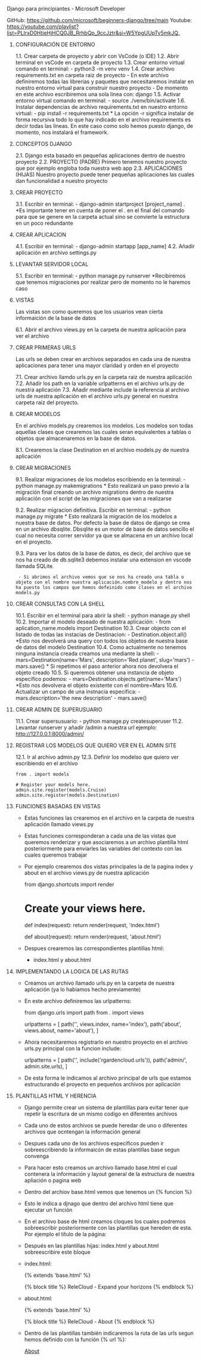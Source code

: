 
Django para principiantes - Microsoft Developer

GitHub: https://github.com/microsoft/beginners-django/tree/main
Youtube: https://youtube.com/playlist?list=PLlrxD0HtieHjHCQ0JB_RrhbQp_9ccJztr&si=W5YpgUUpTv5mkJQ_

1. CONFIGURACIÓN DE ENTORNO 

    1.1. Crear carpeta de proyecto y abrir con VsCode (o IDE)
    1.2. Abrir terminal en vsCode en carpeta de proyecto
    1.3. Crear entorno virtual comando en terminal:
        - python3 -m venv venv
    1.4. Crear archivo requirements.txt en carpeta raiz de proyecto
        - En este archivo definiremos todas las librerias y paquetes que necesitaremos instalar en nuestro entorno virtual para construir nuestro proyecto
        - De momento en este archivo escribiremos una sola linea con:
            django
    1.5. Activar entorno virtual comando en terminal:
        - source ./venv/bin/activate
    1.6. Instalar dependencias de archivo requirements.txt en nuestro entorno virtual:
        - pip install -r requirements.txt
            * La opción -r significa instalar de forma recursiva todo lo que hay indicado en el archivo requirements es decir todas las lineas. En este caso como solo hemos puesto django, de momento, nos instalará el framework.

2. CONCEPTOS DJANGO

    2.1. Django esta basado en pequeñas aplicaciones dentro de nuestro proyecto
    2.2. PROYECTO (PADRE) Primero tenemos nuestro proyecto que por ejemplo engloba toda nuestra web app
    2.3. APLICACIONES (HIJAS) Nuestro proyecto puede tener pequeñas aplicaciones las cuales dan funcionalidad a nuestro proyecto

3. CREAR PROYECTO

    3.1. Escribir en terminal:
        - django-admin startproject [project_name] .
            *Es importante tener en cuenta de poner el . en el final del comando para que se genere en la carpeta actual sino se convierte la estructura en un poco redundante

4. CREAR APLICACION

    4.1. Escribir en terminal:
        - django-admin startapp [app_name]
    4.2. Añadir aplicación en archivo settings.py

5. LEVANTAR SERVIDOR LOCAL

    5.1. Escribir en terminal:
        - python manage.py runserver
            *Recibiremos que tenemos migraciones por realizar pero de momento no le haremos caso

6. VISTAS

    Las vistas son como queremos que los usuarios vean cierta informaición de la base de datos

    6.1. Abrir el archivo views.py en la carpeta de nuestra aplicación para ver el archivo

7. CREAR PRIMERAS URLS

    Las urls se deben crear en archivos separados en cada una de nuestra aplicaciones para tener una mayor claridad y orden en el proyecto

    7.1. Crear archivo llamdo urls.py en la carpeta raiz de nuestra aplicación
    7.2. Añadir los path en la variable urlpatterns en el archivo urls.py de nuestra aplicación
    7.3. Añadir mediante include la referencia al archivo urls de nuestra aplicación en el archivo urls.py general en nuestra carpeta raiz del proyecto.

8. CREAR MODELOS

    En el archivo models.py crearemos los modelos. Los modelos son todas aquellas clases que crearemos las cuales seran equivalentes a tablas o objetos que almacenaremos en la base de datos.

    8.1. Crearemos la clase Destination en el archivo models.py de nuestra aplicación

9. CREAR MIGRACIONES

    9.1. Realizar migraciones de los modelos escribiendo en la terminal:
        - python manage.py makemigrations
            * Esto realizará un paso previo a la migración final creando un archivo migrations dentro de nuestra aplicación con el script de las migraciones que van a realizarse 

    9.2. Realizar migracion definitiva. Escribir en terminal:
        - python manage.py migrate
            * Esto realizará la migración de los modelos a nuestra base de datos. Por defecto la base de datos de django se crea en un archivo dbsqlite. Dbsqlite es un motor de base de datos sencillo el cual no necesita correr servidor ya que se almacena en un archivo local en el proyecto.

    9.3. Para ver los datos de la base de datos, es decir, del archivo que se nos ha creado de db.sqlite3 debemos instalar una extension en vscode llamada SQLite.

        - Si abrimos el archivo vemos que se nos ha creado una tabla o objeto con el nombre nuestra aplicación.nombre_modelo y dentro nos ha puesto los campos que hemos defeinido como clases en el archivo models.py

10. CREAR CONSULTAS CON LA SHELL

    10.1. Escribir en el terminal para abrir la shell:
        - python manage.py shell
    10.2. Importar el modelo deseado de nuestra aplicación:
        - from aplication_name.models import Destination
    10.3. Crear objecto con el listado de todas las instacias de Destinacion:
        - Destination.object.all()
            *Esto nos devolverá una query con todos los objetos de nuestra base de datos del modelo Destination
    10.4. Como actualmente no tenemos ninguna instancia creada creamos una mediante la shell:
        - mars=Destination(name='Mars', description='Red planet', slug='mars')
        - mars.save()
            * Si repetimos el paso anterior ahora nos devolvera el objeto creado
    10.5. Si queremos obtener una instancia de objeto especifico podemos:
        - mars=Destination.objects.get(name='Mars')
            *Esto nos devolvera el objeto existente con el nombre=Mars
    10.6. Actualizar un campo de una instnacia especifica:
        - mars.description='the new description'
        - mars.save()

11. CREAR ADMIN DE SUPERUSUARIO
    
    11.1. Crear supersusuario:
        - python manage.py createsuperuser
    11.2. Levantar runserver y añadir /admin a nuestra url ejemplo: http://127.0.0.1:8000/admin/

12. REGISTRAR LOS MODELOS QUE QUIERO VER EN EL ADMIN SITE

    12.1. Ir al archivo admin.py
    12.3. Definir los modelso que quiero ver escribiendo en el archivo

        from . import models

        # Register your models here.
        admin.site.register(models.Cruise)
        admin.site.register(models.Destination)

13. FUNCIONES BASADAS EN VISTAS

    - Estas funciones las crearemos en el archivo en la carpeta de nuestra aplicación llamado views.py
    - Estas funciones corresponderan a cada una de las vistas que queremos renderizar y que asociaremos a un archivo plantilla html posteriormente para enviarles las variables del contexto con las cuales queremos trabajar
    - Por ejemplo crearemos dos vistas principales la de la pagina index y about en el archivo views.py de nuestra aplicación

        from django.shortcuts import render

        # Create your views here.
        def index(request):
            return render(request, 'index.html')

        def about(request):
            return render(request, 'about.html')

    - Despues crearemos las correspondientes plantillas html:
        - index.html y about.html

14. IMPLEMENTANDO LA LOGICA DE LAS RUTAS
    - Creamos un archivo llamado urls.py en la carpeta de nuestra aplicación (ya lo habiamos hecho previamente)
    - En este archivo definiremos las urlpatterns:

        from django.urls import path
        from . import views

        urlpatterns = [
            path('', views.index, name='index'),
            path('about', views.about, name='about'),
        ]
    - Ahora necesitaremos registrarlo en nuestro proyecto en el archivo urls.py principal con la funcion include:

        urlpatterns = [
        path('', include('rgardencloud.urls')),
        path('admin/', admin.site.urls),
        ]   
    - De esta forma le indicamos al archivo principal de urls que estamos estructurando el proyecto en pequeños archivos por aplicación

15. PLANTILLAS HTML Y HERENCIA

    - Django permite crear un sistema de plantillas para evitar tener que repetir la escritura de un mismo codigo en diferentes archivos
    - Cada uno de estos archivos se puede heredar de uno o diferentes archivos que ocntengan la información general
    - Despues cada uno de los archivos especificos pueden ir sobreescribiendo la informaicón de estas plantillas base segun convenga
    - Para hacer esto creamos un archivo llamado base.html el cual contenera la información y layout general de la estructura de nuestra apliación o pagina web
    - Dentro del archiov base.html vemos que tenemos un {% funcion %}
    - Esto le indica a djnago que dentro del archivo html tiene que ejecutar un función
    - En el archivo base de html creamos cloques los cuales podremos sobreescribir posteriormente con las plantillas que hereden de esta. Por ejemplo el título de la página:
        <title>
            {% block title %}
            ReleCloud - Expand your horizons
            {% endblock %}
        </title>
    - Después en las plantillas hijas: index.html y about.html sobreescribire este bloque
    - index.html:

        {% extends 'base.html' %}

        {% block title %}
        ReleCloud - Expand your horizons
        {% endblock %}

    - about.html:

        {% extends 'base.html' %}

        {% block title %}
        ReleCloud - About
        {% endblock %}

    - Dentro de las plantillas también indicaremos la ruta de las urls segun hemos definido con la función {% url %}:

        <a class="nav-link" href="{% url 'about' %}">About</a>






    